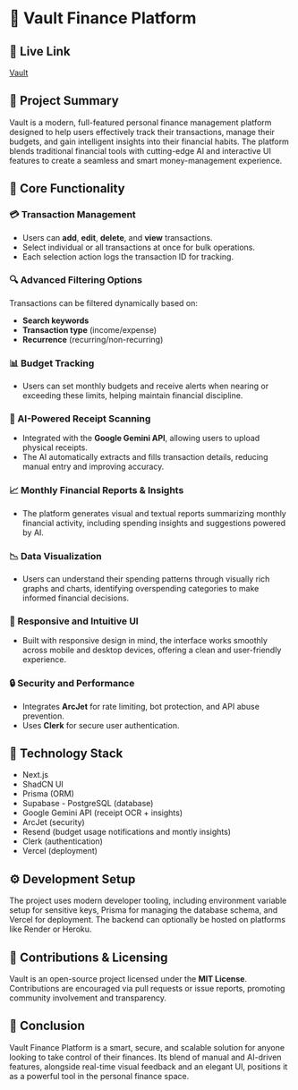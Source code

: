 # 🏦 Vault Finance Platform

## 🔗 Live Link
<a href="https://vault-gamma-cyan.vercel.app/" alt="live link">
  Vault
</a>


## 📜 Project Summary
Vault is a modern, full-featured personal finance management platform designed to help users effectively track their transactions, manage their budgets, and gain intelligent insights into their financial habits. The platform blends traditional financial tools with cutting-edge AI and interactive UI features to create a seamless and smart money-management experience.

## 🔑 Core Functionality

### 💳 Transaction Management
- Users can **add**, **edit**, **delete**, and **view** transactions.
- Select individual or all transactions at once for bulk operations.
- Each selection action logs the transaction ID for tracking.

### 🔍 Advanced Filtering Options
Transactions can be filtered dynamically based on:
- **Search keywords**
- **Transaction type** (income/expense)
- **Recurrence** (recurring/non-recurring)

### 📊 Budget Tracking
- Users can set monthly budgets and receive alerts when nearing or exceeding these limits, helping maintain financial discipline.

### 🤖 AI-Powered Receipt Scanning
- Integrated with the **Google Gemini API**, allowing users to upload physical receipts.
- The AI automatically extracts and fills transaction details, reducing manual entry and improving accuracy.

### 📈 Monthly Financial Reports & Insights
- The platform generates visual and textual reports summarizing monthly financial activity, including spending insights and suggestions powered by AI.

### 📉 Data Visualization
- Users can understand their spending patterns through visually rich graphs and charts, identifying overspending categories to make informed financial decisions.

### 📱 Responsive and Intuitive UI
- Built with responsive design in mind, the interface works smoothly across mobile and desktop devices, offering a clean and user-friendly experience.

### 🔒 Security and Performance
- Integrates **ArcJet** for rate limiting, bot protection, and API abuse prevention.
- Uses **Clerk** for secure user authentication.



## 🧱 Technology Stack

- Next.js
- ShadCN UI
- Prisma (ORM)
- Supabase - PostgreSQL (database)
- Google Gemini API (receipt OCR + insights)
- ArcJet (security)
- Resend (budget usage notifications and montly insights)
- Clerk (authentication)
- Vercel (deployment)

## ⚙️ Development Setup
The project uses modern developer tooling, including environment variable setup for sensitive keys, Prisma for managing the database schema, and Vercel for deployment. The backend can optionally be hosted on platforms like Render or Heroku.

## 👥 Contributions & Licensing
Vault is an open-source project licensed under the **MIT License**. Contributions are encouraged via pull requests or issue reports, promoting community involvement and transparency.

## 🎯 Conclusion
Vault Finance Platform is a smart, secure, and scalable solution for anyone looking to take control of their finances. Its blend of manual and AI-driven features, alongside real-time visual feedback and an elegant UI, positions it as a powerful tool in the personal finance space.

